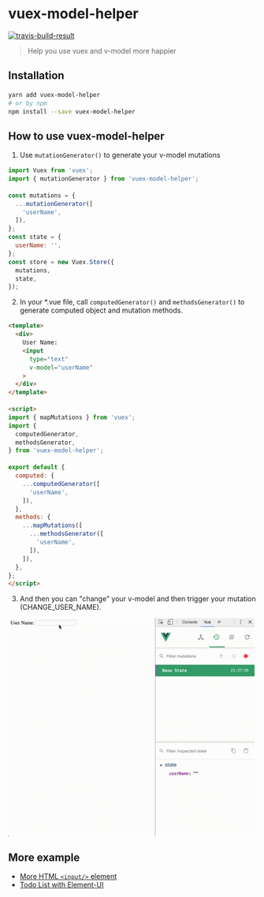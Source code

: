 # vuex-model-helper

<a target="_blank" href="https://travis-ci.org/LiaoJimmy/vuex-model-helper">
  <img
    src="https://travis-ci.org/LiaoJimmy/todo-list.svg?branch=master"
    alt="travis-build-result"
  />
</a>

> Help you use vuex and v-model more happier

## Installation
``` bash
yarn add vuex-model-helper
# or by npm
npm install --save vuex-model-helper
```

## How to use vuex-model-helper
1. Use ```mutationGenerator()``` to generate your v-model mutations
``` javascript
import Vuex from 'vuex';
import { mutationGenerator } from 'vuex-model-helper';

const mutations = {
  ...mutationGenerator([
    'userName',
  ]),
};
const state = {
  userName: '',
};
const store = new Vuex.Store({
  mutations,
  state,
});
```

2. In your *.vue file, call ```computedGenerator()``` and ```methodsGenerator()``` to generate computed object and mutation methods.
``` html
<template>
  <div>
    User Name:
    <input
      type="text"
      v-model="userName"
    >
  </div>
</template>

<script>
import { mapMutations } from 'vuex';
import {
  computedGenerator,
  methodsGenerator,
} from 'vuex-model-helper';

export default {
  computed: {
    ...computedGenerator([
      'userName',
    ]),
  },
  methods: {
    ...mapMutations([
      ...methodsGenerator([
        'userName',
      ]),
    ]),
  },
};
</script>
```

3. And then you can "change" your v-model and then trigger your mutation (CHANGE_USER_NAME).
<img src="./example/screenshot/example.gif" width="500" style="margin-top: 10px; display:block" />

## More example
- [More HTML ```<input/>``` element](https://github.com/LiaoJimmy/vuex-model-helper/blob/master/example/src/components/Example.vue)
- [Todo List with Element-UI](https://github.com/LiaoJimmy/todo-list)
